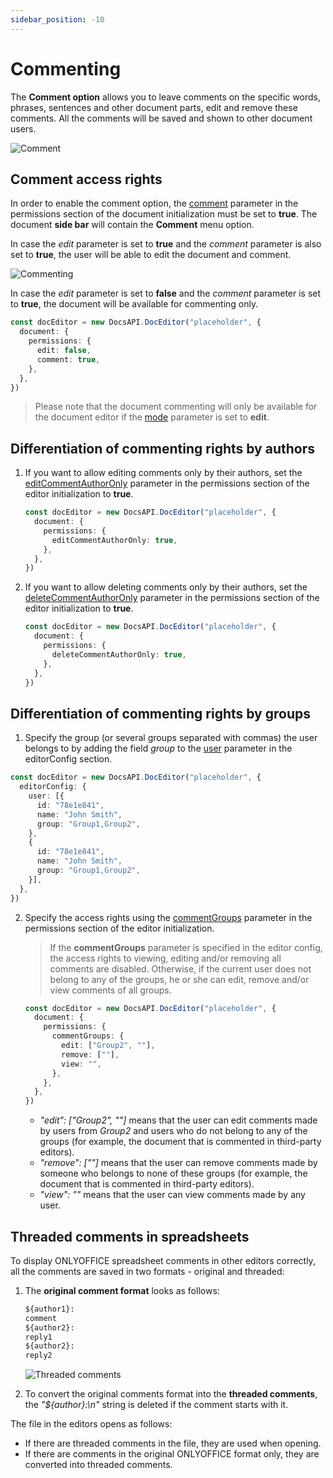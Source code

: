 ```yaml
---
sidebar_position: -10
---
```


# Commenting

The **Comment option** allows you to leave comments on the specific words, phrases, sentences and other document parts, edit and remove these comments. All the comments will be saved and shown to other document users.

![Comment](/assets/images/editor/comment.png)

## Comment access rights

In order to enable the comment option, the [comment](../../usage-api/config/document/permissions.md#comment) parameter in the permissions section of the document initialization must be set to **true**. The document **side bar** will contain the **Comment** menu option.

In case the *edit* parameter is set to **true** and the *comment* parameter is also set to **true**, the user will be able to edit the document and comment.

![Commenting](/assets/images/editor/commenting.png)

In case the *edit* parameter is set to **false** and the *comment* parameter is set to **true**, the document will be available for commenting only.

``` ts
const docEditor = new DocsAPI.DocEditor("placeholder", {
  document: {
    permissions: {
      edit: false,
      comment: true,
    },
  },
})
```

> Please note that the document commenting will only be available for the document editor if the [mode](../../usage-api/config/editor/editor.md#mode) parameter is set to **edit**.

## Differentiation of commenting rights by authors

1. If you want to allow editing comments only by their authors, set the [editCommentAuthorOnly](../../usage-api/config/document/permissions.md#editcommentauthoronly) parameter in the permissions section of the editor initialization to **true**.

   ``` ts
   const docEditor = new DocsAPI.DocEditor("placeholder", {
     document: {
       permissions: {
         editCommentAuthorOnly: true,
       },
     },
   })
   ```

2. If you want to allow deleting comments only by their authors, set the [deleteCommentAuthorOnly](../../usage-api/config/document/permissions.md#deletecommentauthoronly) parameter in the permissions section of the editor initialization to **true**.

   ``` ts
   const docEditor = new DocsAPI.DocEditor("placeholder", {
     document: {
       permissions: {
         deleteCommentAuthorOnly: true,
       },
     },
   })
   ```

## Differentiation of commenting rights by groups

1. Specify the group (or several groups separated with commas) the user belongs to by adding the field *group* to the [user](../../usage-api/config/editor/editor.md#user) parameter in the editorConfig section.

  ``` ts
  const docEditor = new DocsAPI.DocEditor("placeholder", {
    editorConfig: {
      user: [{
        id: "78e1e841",
        name: "John Smith",
        group: "Group1,Group2",
      },
      {
        id: "78e1e841",
        name: "John Smith",
        group: "Group1,Group2",
      }],
    },
  })
  ```

2. Specify the access rights using the [commentGroups](../../usage-api/config/document/permissions.md#commentgroups) parameter in the permissions section of the editor initialization.

   > If the **commentGroups** parameter is specified in the editor config, the access rights to viewing, editing and/or removing all comments are disabled. Otherwise, if the current user does not belong to any of the groups, he or she can edit, remove and/or view comments of all groups.

   ``` ts
   const docEditor = new DocsAPI.DocEditor("placeholder", {
     document: {
       permissions: {
         commentGroups: {
           edit: ["Group2", ""],
           remove: [""],
           view: "",
         },
       },
     },
   })
   ```

   - *"edit": \["Group2", ""]* means that the user can edit comments made by users from *Group2* and users who do not belong to any of the groups (for example, the document that is commented in third-party editors).
   - *"remove": \[""]* means that the user can remove comments made by someone who belongs to none of these groups (for example, the document that is commented in third-party editors).
   - *"view": ""* means that the user can view comments made by any user.

## Threaded comments in spreadsheets

To display ONLYOFFICE spreadsheet comments in other editors correctly, all the comments are saved in two formats - original and threaded:

1. The **original comment format** looks as follows:

   ```txt
   ${author1}:
   comment
   ${author2}:
   reply1
   ${author2}:
   reply2
   ```

   ![Threaded comments](/assets/images/editor/comments-threaded.png)

2. To convert the original comments format into the **threaded comments**, the *"$\{author\}:\n"* string is deleted if the comment starts with it.

The file in the editors opens as follows:

- If there are threaded comments in the file, they are used when opening.
- If there are comments in the original ONLYOFFICE format only, they are converted into threaded comments.
